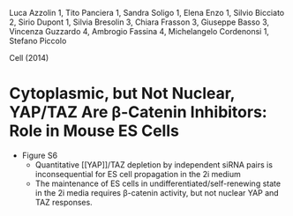 
Luca Azzolin 1, Tito Panciera 1, Sandra Soligo 1, Elena Enzo 1, Silvio Bicciato 2, Sirio Dupont 1, Silvia Bresolin 3, Chiara Frasson 3, Giuseppe Basso 3, Vincenza Guzzardo 4, Ambrogio Fassina 4, Michelangelo Cordenonsi 1, Stefano Piccolo

Cell (2014)
# Cytoplasmic, but Not Nuclear, YAP/TAZ Are β-Catenin Inhibitors: Role in Mouse ES Cells
- Figure S6
	- Quantitative [[YAP]]/TAZ depletion by independent siRNA pairs is inconsequential for ES cell propagation in the 2i medium
	- The maintenance of ES cells in undifferentiated/self-renewing state in the 2i media requires β-catenin activity, but not nuclear YAP and TAZ responses.